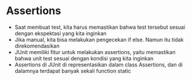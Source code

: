 # Assertions

- Saat membuat test, kita harus memastikan bahwa test tersebut sesuai dengan ekspektasi yang kita inginkan
- Jika manual, kita bisa melakukan pengecekan if else. Namun itu tidak direkomendasikan
- JUnit memiliki fitur untuk melakukan assertions, yaitu memastikan bahwa unit test sesuai dengan kondisi yang kita inginkan
- Assertions di JUnit di representasikan dalam class Assertions, dan di dalamnya terdapat banyak sekali function static